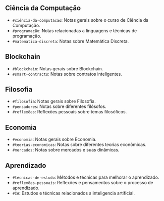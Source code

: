 
## Ciência da Computação
- `#ciência-da-computacao`: Notas gerais sobre o curso de Ciência da Computação.
- `#programação`: Notas relacionadas a linguagens e técnicas de programação.
- `#matematica-discreta`: Notas sobre Matemática Discreta.

## Blockchain
- `#blockchain`: Notas gerais sobre Blockchain.
- `#smart-contracts`: Notas sobre contratos inteligentes.

## Filosofia
- `#filosofia`: Notas gerais sobre Filosofia.
- `#pensadores`: Notas sobre diferentes filósofos.
- `#reflexões`: Reflexões pessoais sobre temas filosóficos.

## Economia
- `#economia`: Notas gerais sobre Economia.
- `#teorias-economicas`: Notas sobre diferentes teorias econômicas.
- `#mercados`: Notas sobre mercados e suas dinâmicas.

## Aprendizado
- `#técnicas-de-estudo`: Métodos e técnicas para melhorar o aprendizado.
- `#reflexões-pessoais`: Reflexões e pensamentos sobre o processo de aprendizado.
- `#IA`: Estudos e técnicas relacionados a inteligencia artificial.

